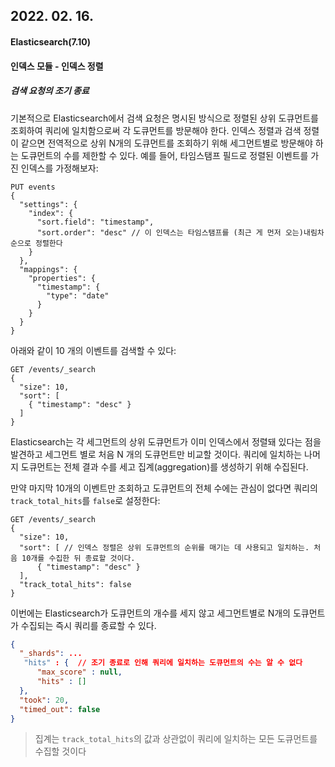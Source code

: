 ## 2022. 02. 16.

#### Elasticsearch(7.10)

#### 인덱스 모듈 - 인덱스 정렬

##### 검색 요청의 조기 종료

기본적으로 Elasticsearch에서 검색 요청은 명시된 방식으로 정렬된 상위 도큐먼트를 조회하여 쿼리에 일치함으로써 각 도큐먼트를 방문해야 한다. 인덱스 정렬과 검색 정렬이 같으면 전역적으로 상위 N개의 도큐먼트를 조회하기 위해 세그먼트별로 방문해야 하는 도큐먼트의 수를 제한할 수 있다. 예를 들어, 타임스탬프 필드로 정렬된 이벤트를 가진 인덱스를 가정해보자:

```http
PUT events
{
  "settings": {
    "index": {
      "sort.field": "timestamp",
      "sort.order": "desc" // 이 인덱스는 타임스탬프를 (최근 게 먼저 오는)내림차순으로 정렬한다
    }
  },
  "mappings": {
    "properties": {
      "timestamp": {
        "type": "date"
      }
    }
  }
}
```

아래와 같이 10 개의 이벤트를 검색할 수 있다:

```http
GET /events/_search
{
  "size": 10,
  "sort": [
    { "timestamp": "desc" }
  ]
}
```

Elasticsearch는 각 세그먼트의 상위 도큐먼트가 이미 인덱스에서 정렬돼 있다는 점을 발견하고 세그먼트 별로 처음 N 개의 도큐먼트만 비교할 것이다. 쿼리에 일치하는 나머지 도큐먼트는 전체 결과 수를 세고 집계(aggregation)를 생성하기 위해 수집된다.

만약 마지막 10개의  이벤트만 조회하고 도큐먼트의 전체 수에는 관심이 없다면 쿼리의 `track_total_hits`를 `false`로 설정한다:

```http
GET /events/_search
{
  "size": 10,
  "sort": [ // 인덱스 정렬은 상위 도큐먼트의 순위를 매기는 데 사용되고 일치하는. 처음 10개를 수집한 뒤 종료할 것이다.
      { "timestamp": "desc" }
  ],
  "track_total_hits": false
}
```

이번에는 Elasticsearch가 도큐먼트의 개수를 세지 않고 세그먼트별로 N개의 도큐먼트가 수집되는 즉시 쿼리를 종료할 수 있다.

```json
{
  "_shards": ...
   "hits" : {  // 조기 종료로 인해 쿼리에 일치하는 도큐먼트의 수는 알 수 없다
      "max_score" : null,
      "hits" : []
  },
  "took": 20,
  "timed_out": false
}
```

> 집계는 `track_total_hits`의 값과 상관없이 쿼리에 일치하는 모든 도큐먼트를 수집할 것이다